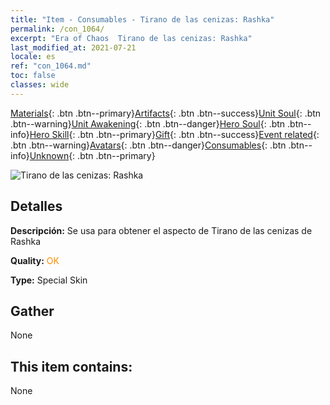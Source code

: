 ```yaml
---
title: "Item - Consumables - Tirano de las cenizas: Rashka"
permalink: /con_1064/
excerpt: "Era of Chaos  Tirano de las cenizas: Rashka"
last_modified_at: 2021-07-21
locale: es
ref: "con_1064.md"
toc: false
classes: wide
---
```

 [Materials](/ItemsES/){: .btn .btn--primary}[Artifacts](/ItemsES/Artifacts/){: .btn .btn--success}[Unit Soul](/ItemsES/UnitSoul/){: .btn .btn--warning}[Unit Awakening](/ItemsES/UnitAwakening/){: .btn .btn--danger}[Hero Soul](/ItemsES/HeroSoul/){: .btn .btn--info}[Hero Skill](/ItemsES/HeroSkill/){: .btn .btn--primary}[Gift](/ItemsES/Gift/){: .btn .btn--success}[Event related](/ItemsES/Events/){: .btn .btn--warning}[Avatars](/ItemsES/Avatars/){: .btn .btn--danger}[Consumables](/ItemsES/Consumables/){: .btn .btn--info}[Unknown](/ItemsES/Unknown/){: .btn .btn--primary}

 ![Tirano de las cenizas: Rashka](/images/h/h_Rashka3.jpg)

## Detalles
 **Descripción:** Se usa para obtener el aspecto de Tirano de las cenizas de Rashka

 **Quality:** <span style="color: #FF8C00">OK</span>

 **Type:** Special Skin

## Gather

  None

## This item contains:

  None

